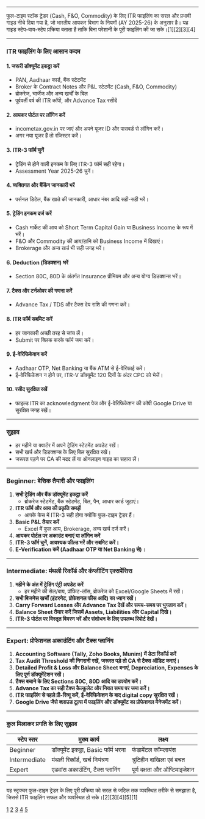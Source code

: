 ***
फुल-टाइम स्टॉक ट्रेडर (Cash, F&O, Commodity) के लिए ITR फाइलिंग का सरल और प्रभावी गाइड नीचे दिया गया है, जो भारतीय आयकर विभाग के नियमों (AY 2025-26) के अनुसार है। यह गाइड स्टेप-बाय-स्टेप प्रक्रिया बताता है ताकि बिना परेशानी के पूरी फाइलिंग की जा सके।[1][2][3][4]

***

### ITR फाइलिंग के लिए आसान कदम

#### 1. जरूरी डॉक्यूमेंट इकट्ठा करें  
- PAN, Aadhaar कार्ड, बैंक स्टेटमेंट  
- Broker के Contract Notes और P&L स्टेटमेंट (Cash, F&O, Commodity)  
- ब्रोकरेज, चार्जेज और अन्य खर्चों के बिल  
- पूर्ववर्ती वर्ष की ITR कॉपी, और Advance Tax रसीदें  

#### 2. आयकर पोर्टल पर लॉगिन करें  
- incometax.gov.in पर जाएं और अपने यूजर ID और पासवर्ड से लॉगिन करें।  
- अगर नया यूजर हैं तो रजिस्टर करें।

#### 3. ITR-3 फॉर्म चुनें  
- ट्रेडिंग से होने वाली इनकम के लिए ITR-3 फॉर्म सही रहेगा।  
- Assessment Year 2025-26 चुनें।

#### 4. व्यक्तिगत और बैंकिंग जानकारी भरें  
- पर्सनल डिटेल, बैंक खाते की जानकारी, आधार नंबर आदि सही-सही भरें।

#### 5. ट्रेडिंग इनकम दर्ज करें  
- Cash मार्केट की आय को Short Term Capital Gain या Business Income के रूप में भरें।  
- F&O और Commodity की आय/हानि को Business Income में दिखाएं।  
- Brokerage और अन्य खर्च भी सही जगह भरें।

#### 6. Deduction (डिडक्शन) भरें  
- Section 80C, 80D के अंतर्गत Insurance प्रीमियम और अन्य योग्य डिडक्शन्स भरें।

#### 7. टैक्स और टर्नओवर की गणना करें  
- Advance Tax / TDS और टैक्स देय राशि की गणना करें।

#### 8. ITR फॉर्म सबमिट करें  
- हर जानकारी अच्छी तरह से जांच लें।  
- Submit पर क्लिक करके फॉर्म जमा करें।

#### 9. ई-वेरिफिकेशन करें  
- Aadhaar OTP, Net Banking या बैंक ATM से ई-वेरिफाई करें।  
- ई-वेरिफिकेशन न होने पर, ITR-V डॉक्यूमेंट 120 दिनों के अंदर CPC को भेजें।

#### 10. रसीद सुरक्षित रखें  
- फाइल्ड ITR का acknowledgment पेज और ई-वेरिफिकेशन की कॉपी Google Drive या सुरक्षित जगह रखें।

***

### सुझाव  
- हर महीने या क्वार्टर में अपने ट्रेडिंग स्टेटमेंट अपडेट रखें।  
- सभी खर्च और डिडक्शन्स के लिए बिल सुरक्षित रखें।  
- जरूरत पड़ने पर CA की मदद लें या ऑनलाइन गाइड का सहारा लें।  

***

### Beginner: बेसिक तैयारी और फाइलिंग

1. **सभी ट्रेडिंग और बैंक डॉक्यूमेंट इकट्ठा करें**  
   - ब्रोकरेज स्टेटमेंट, बैंक स्टेटमेंट, बिल, पैन, आधार कार्ड जुटाएं।  
2. **ITR फॉर्म और आय की प्रकृति समझें**  
   - आपके केस में ITR-3 सही होगा क्योंकि फुल-टाइम ट्रेडर हैं।  
3. **Basic P&L तैयार करें**  
   - Excel में कुल आय, Brokerage, अन्य खर्च दर्ज करें।  
4. **आयकर पोर्टल पर अकाउंट बनाएं या लॉगिन करें**  
5. **ITR-3 फॉर्म चुनें, आवश्यक फील्ड भरें और सबमिट करें।**  
6. **E-Verification करें (Aadhaar OTP या Net Banking से)**।  

***

### Intermediate: मंथली रिकॉर्ड और कंप्लीटिंग एक्सपेंसिस

1. **महीने के अंत में ट्रेडिंग एंट्री अपडेट करें**  
   - हर महीने की सेल/बाय, प्रॉफिट-लॉस, ब्रोकरेज को Excel/Google Sheets में रखें।  
2. **सभी बिजनेस खर्चों (इंटरनेट, प्रोफेशनल फीस आदि) का ध्यान रखें।**  
3. **Carry Forward Losses और Advance Tax देखें और समय-समय पर भुगतान करें।**  
4. **Balance Sheet तैयार करें जिसमें Assets, Liabilities और Capital दिखे।**  
5. **ITR-3 पोर्टल पर विस्तृत विवरण भरें और संशोधन के लिए उपलब्ध रिपोर्ट देखें।**

***

### Expert: प्रोफेशनल अकाउंटिंग और टैक्स प्लानिंग

1. **Accounting Software (Tally, Zoho Books, Munim) में डेटा रिकॉर्ड करें**  
2. **Tax Audit Threshold की निगरानी रखें, जरूरत पड़े तो CA से टैक्स ऑडिट कराएं।**  
3. **Detailed Profit & Loss और Balance Sheet बनाएं, Depreciation, Expenses के लिए पूर्ण डॉक्यूमेंटेशन रखें।**  
4. **टैक्स बचाने के लिए Sections 80C, 80D आदि का उपयोग करें।**  
5. **Advance Tax का सही टैक्स कैल्कुलेट और नियत समय पर जमा करें।**  
6. **ITR फाइलिंग से पहले प्री-रिव्यू करें, ई-वेरिफिकेशन के बाद digital copy सुरक्षित रखें।**  
7. **Google Drive जैसे क्लाउड टूल्स में फाइलिंग और डॉक्यूमेंट का प्रोफेशनल मैनेजमेंट करें।**

***

### कुल मिलाकर प्रगति के लिए सुझाव

| स्टेप स्तर   | मुख्य कार्य                   | लक्ष्य                    |
|------------|-----------------------------|--------------------------|
| Beginner   | डॉक्यूमेंट इकट्ठा, Basic फॉर्म भरना | फंडामेंटल कॉम्प्लायंस      |
| Intermediate | मंथली रिकॉर्ड, खर्च नियंत्रण      | त्रुटिहीन दाखिला एवं बचत   |
| Expert     | एडवांस अकाउंटिंग, टैक्स प्लानिंग  | पूर्ण दक्षता और ऑप्टिमाइजेशन |

***

यह स्ट्रक्चर फुल-टाइम ट्रेडर के लिए पूरी प्रक्रिया को सरल से जटिल तक व्यवस्थित तरीके से समझाता है, जिससे ITR फाइलिंग सफल और व्यवस्थित हो सके।[2][3][4][5][1]

[1](https://zerodha.com/z-connect/varsity/fy23-24-step-by-step-guide-on-filing-tax-return-for-traders)
[2](https://blog.saginfotech.com/file-itr-3)
[3](https://blog.shoonya.com/itr-filing-for-stock-traders/)
[4](https://myfintax.in/f/fo-taxation-itr-filing-2025-complete-guide-for-traders?blogcategory=TAX)
[5](https://cleartax.in/s/how-to-efile-itr)

